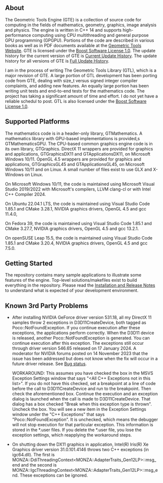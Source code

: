 ## About ##

The Geometric Tools Engine (GTE) is a collection of source code for computing
in the fields of mathematics, geometry, graphics, image analysis and physics.
The engine is written in C++ 14 and supports high-performance computing using
CPU multithreading and general purpose GPU programming (GPGPU). Portions of
the code are described in various books as well as in PDF documents available
at the
[Geometric Tools Website](https://www.geometrictools.com).
GTE is licensed under the
[Boost Software License 1.0](https://www.boost.org/LICENSE_1_0.txt).
The update history for the current version of GTE is
[Current Update History](https://www.geometrictools.com/Downloads/Gte7UpdateHistory.pdf).
The update history for all versions of GTE is [Full Update History](https://www.geometrictools.com/Downloads/GteFullUpdateHistory.pdf).

I am in the process of writing The Geometric Tools Library (GTL),
which is a major revision of GTE. A large portion of GTL development
has been porting code from GTE, dealing with size_t versus signed
integer compiler complaints, and adding new features. An equally
large portion has been writing unit tests and end-to-end tests for
the mathematics code. The project has taking a significant amount
of time and effort. I do not yet have a reliable schedul to post.
GTL is also licensed under the
[Boost Software License 1.0](https://www.boost.org/LICENSE_1_0.txt).

## Supported Platforms ##

The mathematics code is in a header-only library, GTMathematics. A
mathematics library with GPU-based implementations is provided,s
GTMathematicsGPU. The CPU-based common graphics engine code is in its
own library, GTGraphics. DirectX 11 wrappers are provided for graphics
and applications, GTGraphicsDX11 and GTApplicationsDX11, on Microsoft
Windows 10/11. OpenGL 4.5 wrappers are provided for graphics and
applications, GTGraphicsGL45 and GTApplicationsGL45, on Microsoft
Windows 10/11 and on Linux. A small number of files exist to use GLX
and X-Windows on Linux.

On Microsoft Windows 10/11, the code is maintained using Microsoft Visual
Studio 2019/2022 with Microsoft's compilers, LLVM clang-cl or with Intel C++
Compiler 2024.

On Ubuntu 22.04.1 LTS, the code is maintained using Visual Studio Code
1.85.1 and CMake 3.28.1, NVIDIA graphics drivers, OpenGL 4.5 and
gcc 11.4.0, 

On Fedora 39, the code is maintained using Visual Studio Code 1.85.1
and CMake 3.27.7, NVIDIA graphics drivers, OpenGL 4.5 and gcc 13.2.1.

On openSUSE Leap 15.5, the code is maintained using Visual Studio Code 1.85.1
and CMake 3.20.4, NVIDIA graphics drivers, OpenGL 4.5 and gcc 7.5.0.

## Getting Started ##

The repository contains many sample applications to illustrate some
features of the engine. Top-level solutions/makefiles exist to build
everything in the repository. Please read the
[Installation and Release Notes](https://github.com/davideberly/GeometricTools/blob/master/GTE/Gte7p0InstallationRelease.pdf)
to understand what is expected of your development environment.

## Known 3rd Party Problems ##

* After installing NVIDIA GeForce driver version 531.18, all my DirectX 11 samples
  throw 2 exceptions in D3D11CreateDevice, both tagged as Poco::NotFoundException.
  If you continue execution after these exceptions, the applications perform
  correctly. When the D3D11 device is released, another Poco::NotFoundException is
  generated. You can continue execution after this exception. The exceptions still
  occur through driver version 546.65 released on 17 January 2024. A moderator for
  NVIDIA forums posted on 14 November 2023 that the issue has been addressed but
  does not know when the fix will occur in a future driver release. See
  [Bug status](https://forums.developer.nvidia.com/t/poco-notfoundexception-thrown-in-driver-version-531-18/245285/28).
    
  WORKAROUND: This assumes you have checked the box in the MSVS Exception Settings
  window that says "<All C++ Exceptions not in this list>". If you do not have this
  checked, set a breakpoint at a line of code before the call to D3D11CreateDevice
  and run to the breakpoint. Then check the aforementioned box. Continue the
  execution and an exception dialog is launched when the call is made to
  D3D11CreateDevice. That dialog has a box checked "Break when this exception type
  is thrown". Uncheck the box. You will see a new item in the Exception Settings
  window under the "C++ Exceptions" that says "Poco::NotFoundException". It is
  unchecked, which means the debugger will not stop execution for that particular
  exception. This information is stored in the *.user files. If you delete the *.user
  file, you lose the exception settings, which reapplying the workaround steps.

* On shutting down the DX11 graphics in application, Intel(R) Iris(R) Xe Graphics
  driver version 31.0.101.4146 throws two C++ exceptions (in igc64.dll). The first is
  MONZA\::DdiThreadingContext&lt;MONZA::AdapterTraits_Gen12LP&gt;\::msg_end and the
  second is MONZA\::IgcThreadingContext&lt;MONZA::AdapterTraits_Gen12LP&gt;\::msg_end. These
  exceptions can be ignored.
